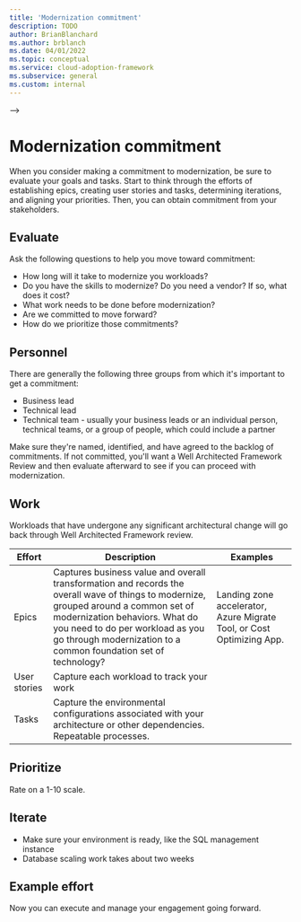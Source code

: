 ```yaml
---
title: 'Modernization commitment'
description: TODO
author: BrianBlanchard
ms.author: brblanch
ms.date: 04/01/2022
ms.topic: conceptual
ms.service: cloud-adoption-framework
ms.subservice: general
ms.custom: internal
---
```


<!--slide 48
<!--Acrolinx:96, TODO: meta description, more content -->-->

# Modernization commitment

When you consider making a commitment to modernization, be sure to evaluate your goals and tasks. Start to think through the efforts of establishing epics, creating user stories and tasks, determining iterations, and aligning your priorities. Then, you can obtain commitment from your stakeholders.

## Evaluate

Ask the following questions to help you move toward commitment:

- How long will it take to modernize you workloads?
- Do you have the skills to modernize? Do you need a vendor? If so, what does it cost?
- What work needs to be done before modernization?
- Are we committed to move forward?
- How do we prioritize those commitments?

## Personnel

There are generally the following three groups from which it's important to get a commitment:

- Business lead
- Technical lead
- Technical team - usually your business leads or an individual person, technical teams, or a group of people, which could include a partner

Make sure they're named, identified, and have agreed to the backlog of commitments. If not committed, you'll want a Well Architected Framework Review and then evaluate afterward to see if you can proceed with modernization.

## Work

Workloads that have undergone any significant architectural change will go back through Well Architected Framework review.

|Effort  |Description |Examples    |
|---------|---------|--------|
|Epics    |Captures business value and overall transformation and records the overall wave of things to modernize, grouped around a common set of modernization behaviors. What do you need to do per workload as you go through modernization to a common foundation set of technology?   |Landing zone accelerator, Azure Migrate Tool, or Cost Optimizing App.     |
|User stories     | Capture each workload to track your work      |    |
|Tasks     | Capture the environmental configurations associated with your architecture or other dependencies. Repeatable processes.        |    |

## Prioritize

Rate on a 1-10 scale.

## Iterate

- Make sure your environment is ready, like the SQL management instance
- Database scaling work takes about two weeks

## Example effort


Now you can execute and manage your engagement going forward.
